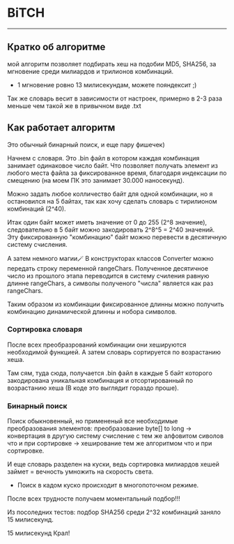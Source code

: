 # BiTCH

----

## Кратко об алгоритме

мой алгоритм позволяет подбирать хеш на подобии MD5, SHA256, за мгновение среди милиардов и трилионов комбинаций.

* 1 мгновение ровно 13 милисекундам, можете пояндексит ;)

Так же словарь весит в зависимости от настроек, примерно в 2-3 раза меньше чем такой же в привычном виде .txt



## Как работает алгоритм

Это обычный бинарный поиск, и еще пару фишечек)

Начнем с словаря. Это .bin файл в котором каждая комбинация занимает одинаковое число байт. Что позволяет получать элемент из любого места файла за фиксированное время, благодаря индексации по смещению (на моем ПК это занимает 30.000 наносекунд).

Можно задать любое колличество байт для одной комбинации, но я остановился на 5 байтах, так как хочу сделать словарь с тирилионом комбинаций (2^40).

Итак один байт может иметь значение от 0 до 255 (2^8 значение), следовательно в 5 байт можно закодировать 2^8^5 = 2^40 значений. Эту фиксированную "комбинацию" байт можно перевести в десятичную систему счисления. 

А затем немного магии🪄 
В конструкторах классов Converter можно передать строку переменной rangeChars. Полученное десятичное число из прошлого этапа переводится в систему счиления равную длинне rangeChars, а символы полученого "числа" является как раз rangeChars.

Таким образом из комбинации фиксированное длинны можно получить комбинацию динамической длинны и нобора символов.

### Сортировка словаря

После всех преобразрований комбинации они хешируются необходимой функцией. А затем словарь сортируется по возрастанию хеша.

Там сям, туда сюда, получается .bin файл в каждые 5 байт которого закодирована уникальная комбинация и отсортированный по возрастанию хеша (В коде это выглядит гораздо проше).

### Бинарный поиск

Поиск обыкновенный, но примененый все необходимые преобразования элементов: преобразование byte[] to long -> конвертация в другую систему счисление с тем же алфовитом сиволов что и при сортировке -> хеширование тем же алгоритмом что и при сортировке.

И еще словарь разделен на куски, ведь сортировка милиардов хешей займет = вечность умножить на скорость света.

* Поиск в кадом куско происходит в многопоточном режиме.

После всех трудносте получаем моментальный подбор!!!

Из посоледних тестов: подбор SHA256 среди 2^32 комбинаций заняло 15 милисекунд.

15 милисекунд Крал!
